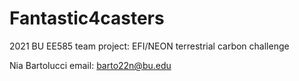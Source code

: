 # Fantastic4casters
2021 BU EE585 team project: EFI/NEON terrestrial carbon challenge 










Nia Bartolucci
email: barto22n@bu.edu